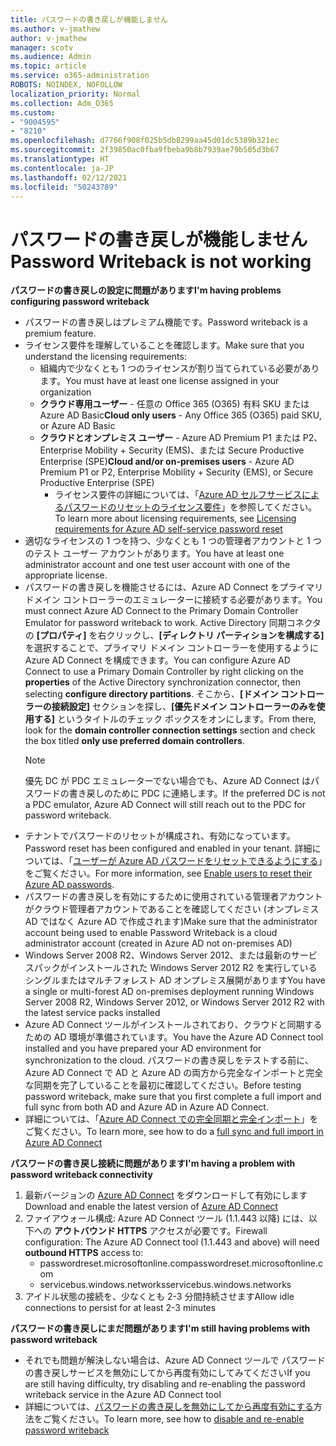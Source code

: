 ```yaml
---
title: パスワードの書き戻しが機能しません
ms.author: v-jmathew
author: v-jmathew
manager: scotv
ms.audience: Admin
ms.topic: article
ms.service: o365-administration
ROBOTS: NOINDEX, NOFOLLOW
localization_priority: Normal
ms.collection: Adm_O365
ms.custom:
- "9004595"
- "8210"
ms.openlocfilehash: d7766f908f025b5db8299aa45d01dc5389b321ec
ms.sourcegitcommit: 2f39850ac0fba9fbeba9b8b7939ae79b505d3b67
ms.translationtype: HT
ms.contentlocale: ja-JP
ms.lasthandoff: 02/12/2021
ms.locfileid: "50243789"
---
```

# <a name="password-writeback-is-not-working"></a><span data-ttu-id="0c9b1-102">パスワードの書き戻しが機能しません</span><span class="sxs-lookup"><span data-stu-id="0c9b1-102">Password Writeback is not working</span></span>

<span data-ttu-id="0c9b1-103">**パスワードの書き戻しの設定に問題があります**</span><span class="sxs-lookup"><span data-stu-id="0c9b1-103">**I'm having problems configuring password writeback**</span></span>

- <span data-ttu-id="0c9b1-104">パスワードの書き戻しはプレミアム機能です。</span><span class="sxs-lookup"><span data-stu-id="0c9b1-104">Password writeback is a premium feature.</span></span>
- <span data-ttu-id="0c9b1-105">ライセンス要件を理解していることを確認します。</span><span class="sxs-lookup"><span data-stu-id="0c9b1-105">Make sure that you understand the licensing requirements:</span></span>
  - <span data-ttu-id="0c9b1-106">組織内で少なくとも 1 つのライセンスが割り当てられている必要があります。</span><span class="sxs-lookup"><span data-stu-id="0c9b1-106">You must have at least one license assigned in your organization</span></span>
  - <span data-ttu-id="0c9b1-107">**クラウド専用ユーザー** - 任意の Office 365 (O365) 有料 SKU または Azure AD Basic</span><span class="sxs-lookup"><span data-stu-id="0c9b1-107">**Cloud only users** - Any Office 365 (O365) paid SKU, or Azure AD Basic</span></span>
  - <span data-ttu-id="0c9b1-108">**クラウドとオンプレミス ユーザー** - Azure AD Premium P1 または P2、Enterprise Mobility + Security (EMS)、または Secure Productive Enterprise (SPE)</span><span class="sxs-lookup"><span data-stu-id="0c9b1-108">**Cloud and/or on-premises users** - Azure AD Premium P1 or P2, Enterprise Mobility + Security (EMS), or Secure Productive Enterprise (SPE)</span></span>
    - <span data-ttu-id="0c9b1-109">ライセンス要件の詳細については、「[Azure AD セルフサービスによるパスワードのリセットのライセンス要件](https://docs.microsoft.com/azure/active-directory/active-directory-passwords-licensing)」を参照してください。</span><span class="sxs-lookup"><span data-stu-id="0c9b1-109">To learn more about licensing requirements, see [Licensing requirements for Azure AD self-service password reset](https://docs.microsoft.com/azure/active-directory/active-directory-passwords-licensing)</span></span>
- <span data-ttu-id="0c9b1-110">適切なライセンスの 1 つを持つ、少なくとも 1 つの管理者アカウントと 1 つのテスト ユーザー アカウントがあります。</span><span class="sxs-lookup"><span data-stu-id="0c9b1-110">You have at least one administrator account and one test user account with one of the appropriate license.</span></span>
- <span data-ttu-id="0c9b1-111">パスワードの書き戻しを機能させるには、Azure AD Connect をプライマリ ドメイン コントローラーのエミュレーターに接続する必要があります。</span><span class="sxs-lookup"><span data-stu-id="0c9b1-111">You must connect Azure AD Connect to the Primary Domain Controller Emulator for password writeback to work.</span></span> <span data-ttu-id="0c9b1-112">Active Directory 同期コネクタの **[プロパティ]** を右クリックし、**[ディレクトリ パーティションを構成する]** を選択することで、プライマリ ドメイン コントローラーを使用するように Azure AD Connect を構成できます。</span><span class="sxs-lookup"><span data-stu-id="0c9b1-112">You can configure Azure AD Connect to use a Primary Domain Controller by right clicking on the **properties** of the Active Directory synchronization connector, then selecting **configure directory partitions**.</span></span> <span data-ttu-id="0c9b1-113">そこから、**[ドメイン コントローラーの接続設定]** セクションを探し、**[優先ドメイン コントローラーのみを使用する]** というタイトルのチェック ボックスをオンにします。</span><span class="sxs-lookup"><span data-stu-id="0c9b1-113">From there, look for the **domain controller connection settings** section and check the box titled **only use preferred domain controllers**.</span></span>
  > [!NOTE]
  > <span data-ttu-id="0c9b1-114">優先 DC が PDC エミュレーターでない場合でも、Azure AD Connect はパスワードの書き戻しのために PDC に連絡します。</span><span class="sxs-lookup"><span data-stu-id="0c9b1-114">If the preferred DC is not a PDC emulator, Azure AD Connect will still reach out to the PDC for password writeback.</span></span>
- <span data-ttu-id="0c9b1-115">テナントでパスワードのリセットが構成され、有効になっています。</span><span class="sxs-lookup"><span data-stu-id="0c9b1-115">Password reset has been configured and enabled in your tenant.</span></span> <span data-ttu-id="0c9b1-116">詳細については、「[ユーザーが Azure AD パスワードをリセットできるようにする](https://docs.microsoft.com/azure/active-directory/active-directory-passwords-getting-started)」をご覧ください。</span><span class="sxs-lookup"><span data-stu-id="0c9b1-116">For more information, see [Enable users to reset their Azure AD passwords](https://docs.microsoft.com/azure/active-directory/active-directory-passwords-getting-started).</span></span>
- <span data-ttu-id="0c9b1-117">パスワードの書き戻しを有効にするために使用されている管理者アカウントがクラウド管理者アカウントであることを確認してください (オンプレミス AD ではなく Azure AD で作成されます)</span><span class="sxs-lookup"><span data-stu-id="0c9b1-117">Make sure that the administrator account being used to enable Password Writeback is a cloud administrator account (created in Azure AD not on-premises AD)</span></span>
- <span data-ttu-id="0c9b1-118">Windows Server 2008 R2、Windows Server 2012、または最新のサービスパックがインストールされた Windows Server 2012 R2 を実行しているシングルまたはマルチフォレスト AD オンプレミス展開があります</span><span class="sxs-lookup"><span data-stu-id="0c9b1-118">You have a single or multi-forest AD on-premises deployment running Windows Server 2008 R2, Windows Server 2012, or Windows Server 2012 R2 with the latest service packs installed</span></span>
- <span data-ttu-id="0c9b1-119">Azure AD Connect ツールがインストールされており、クラウドと同期するための AD 環境が準備されています。</span><span class="sxs-lookup"><span data-stu-id="0c9b1-119">You have the Azure AD Connect tool installed and you have prepared your AD environment for synchronization to the cloud.</span></span> <span data-ttu-id="0c9b1-120">パスワードの書き戻しをテストする前に、Azure AD Connect で AD と Azure AD の両方から完全なインポートと完全な同期を完了していることを最初に確認してください。</span><span class="sxs-lookup"><span data-stu-id="0c9b1-120">Before testing password writeback, make sure that you first complete a full import and full sync from both AD and Azure AD in Azure AD Connect.</span></span>
- <span data-ttu-id="0c9b1-121">詳細については、「[Azure AD Connect での完全同期と完全インポート](https://docs.microsoft.com/azure/active-directory/connect/active-directory-aadconnectsync-operations)」をご覧ください。</span><span class="sxs-lookup"><span data-stu-id="0c9b1-121">To learn more, see how to do a [full sync and full import in Azure AD Connect](https://docs.microsoft.com/azure/active-directory/connect/active-directory-aadconnectsync-operations)</span></span>

<span data-ttu-id="0c9b1-122">**パスワードの書き戻し接続に問題があります**</span><span class="sxs-lookup"><span data-stu-id="0c9b1-122">**I'm having a problem with password writeback connectivity**</span></span>

1. <span data-ttu-id="0c9b1-123">最新バージョンの [Azure AD Connect](https://www.microsoft.com/download/details.aspx?id=47594) をダウンロードして有効にします</span><span class="sxs-lookup"><span data-stu-id="0c9b1-123">Download and enable the latest version of [Azure AD Connect](https://www.microsoft.com/download/details.aspx?id=47594)</span></span>
2. <span data-ttu-id="0c9b1-124">ファイアウォール構成: Azure AD Connect ツール (1.1.443 以降) には、以下への **アウトバウンド HTTPS** アクセスが必要です。</span><span class="sxs-lookup"><span data-stu-id="0c9b1-124">Firewall configuration: The Azure AD Connect tool (1.1.443 and above) will need **outbound HTTPS** access to:</span></span>
    - <span data-ttu-id="0c9b1-125">passwordreset.microsoftonline.com</span><span class="sxs-lookup"><span data-stu-id="0c9b1-125">passwordreset.microsoftonline.com</span></span>
    - <span data-ttu-id="0c9b1-126">servicebus.windows.networks</span><span class="sxs-lookup"><span data-stu-id="0c9b1-126">servicebus.windows.networks</span></span>
3. <span data-ttu-id="0c9b1-127">アイドル状態の接続を、少なくとも 2-3 分間持続させます</span><span class="sxs-lookup"><span data-stu-id="0c9b1-127">Allow idle connections to persist for at least 2-3 minutes</span></span>

<span data-ttu-id="0c9b1-128">**パスワードの書き戻しにまだ問題があります**</span><span class="sxs-lookup"><span data-stu-id="0c9b1-128">**I'm still having problems with password writeback**</span></span>

- <span data-ttu-id="0c9b1-129">それでも問題が解決しない場合は、Azure AD Connect ツールで パスワードの書き戻しサービスを無効にしてから再度有効にしてみてください</span><span class="sxs-lookup"><span data-stu-id="0c9b1-129">If you are still having difficulty, try disabling and re-enabling the password writeback service in the Azure AD Connect tool</span></span>
- <span data-ttu-id="0c9b1-130">詳細については、[パスワードの書き戻しを無効にしてから再度有効にする](https://docs.microsoft.com/azure/active-directory/active-directory-passwords-troubleshoot)方法をご覧ください。</span><span class="sxs-lookup"><span data-stu-id="0c9b1-130">To learn more, see how to [disable and re-enable password writeback](https://docs.microsoft.com/azure/active-directory/active-directory-passwords-troubleshoot)</span></span>

